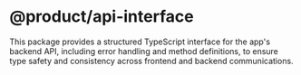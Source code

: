 # @product/api-interface

This package provides a structured TypeScript interface for the app's backend API, including error handling and method definitions, to ensure type safety and consistency across frontend and backend communications.
